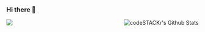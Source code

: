 ### Hi there 👋
![](https://komarev.com/ghpvc/?username=amir-shiati&color=blue)
<img align="right" alt="codeSTACKr's Github Stats" src="https://github-readme-stats.vercel.app/api?username=amir-shiati&show_icons=true"/>

<!--
**amir-shiati/amir-shiati** is a ✨ _special_ ✨ repository because its `README.md` (this file) appears on your GitHub profile.

Here are some ideas to get you started:

- 🔭 I’m currently working on ...
- 🌱 I’m currently learning ...
- 👯 I’m looking to collaborate on ...
- 🤔 I’m looking for help with ...
- 💬 Ask me about ...
- 📫 How to reach me: ...
- 😄 Pronouns: ...
- ⚡ Fun fact: ...
-->
